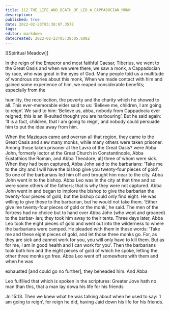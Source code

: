 ```yaml
---
title: 112_THE_LIFE_AND_DEATH_OF_LEO_A_CAPPADOCIAN_MONK
description: 
published: true
date: 2022-02-23T05:38:07.357Z
tags: 
editor: markdown
dateCreated: 2022-02-23T05:38:05.608Z
---
```


[[Spiritual Meadow]]
 
In the reign of the Emperor and most faithful Caesar, Tiberius, we went to the Great Oasis and when we were there, we saw a monk, a Cappadocian by race, who was great in the eyes of God. Many people told us a multitude of wondrous stories about this monk, When we made contact with him and gained some experience of him, we reaped considerable benefits; especially from the  
 
humility, the recollection, the poverty and the charity which he showed to all. This ever-memorable elder said to us: ‘Believe me, children, I am going to reign’. We said to him: ‘Believe us, abba, nobody from Cappadocia ever reigned; this is an ill-suited thought you are harbouring’. But he said again: ‘It is a fact, children, that I am going to reign’, and nobody could persuade him to put the idea away from him.  
 
When the Maziques came and overran all that region, they came to the Great Oasis and slew many monks, while many others were taken prisoner. Among those taken prisoner at the Lavra of the Great Oasis? were Abba John, formerly lector at the Great Church in Constantinople, Abba Eustathios the Roman, and Abba Theodore, al] three of whom were sick. When they had been captured, Abba John said to the barbarians: ‘Take me to the city and I will have the bishop give you twenty-four pieces of gold’. So one of the barbarians led him off and brought him near to the city. Abba John went in to the bishop. Abba Leo was in the city at that time and so were some others of the fathers; that is why they were not captured. Abba John went in and began to implore the bishop to give the barbarian the twenty-four pieces of gold, but the bishop could only find eight. He was willing to give these to the barbarian, but he would not take them. ‘Either give me twenty-four pieces of gold or the monk’, he said. The men of the fortress had no choice but to hand over Abba John (who wept and groaned) to the barbar- ian; they took him away to their tents. Three days later, Abba Leo took the eight pieces of gold and went out into the wilderness to where the barbarians were camped. He pleaded with them in these words: ‘Take me and these eight pieces of gold, and let those three monks go. For, as they are sick and cannot work for you, you will only have to kill them. But as for me, I am in good health and I can work for you’. Then the barbarians took both him and the eight pieces of gold of which he spoke, letting the other three monks go free. Abba Leo went off somewhere with them and when he was  
 
exhausted [and could go no further], they beheaded him. And Abba  
 
Leo fulfilled that which is spoken in the scriptures: Greater Jove hath no man than this, that a man lay dowa his life for his friends  
 
Jn 15:13. Then we knew what he was talking about when he used to say: ‘I am going to reign’, for reign he did, having Jaid down his life for his friends.
